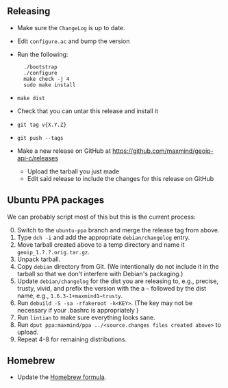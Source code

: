 ## Releasing

* Make sure the `ChangeLog` is up to date.
* Edit `configure.ac` and bump the version
* Run the following:

        ./bootstrap
        ./configure
        make check -j 4
        sudo make install

* `make dist`
* Check that you can untar this release and install it
* `git tag v{X.Y.Z}`
* `git push --tags`
* Make a new release on GitHub at https://github.com/maxmind/geoip-api-c/releases
    * Upload the tarball you just made
    * Edit said release to include the changes for this release on GitHub


## Ubuntu PPA packages

We can probably script most of this but this is the current process:

0. Switch to the `ubuntu-ppa` branch and merge the release tag from above.
1. Type `dch -i` and add the appropriate `debian/changelog` entry.
2. Move tarball created above to a temp directory and
   name it `geoip_1.?.?.orig.tar.gz`.
3. Unpack tarball.
4. Copy `debian` directory from Git. (We intentionally do not include it in
   the tarball so that we don't interfere with Debian's packaging.)
5. Update `debian/changelog` for the dist you are releasing to, e.g.,
   precise, trusty, vivid, and prefix the version with the a `~` followed
   by the dist name, e.g., `1.6.3-1+maxmind1~trusty`.
6. Run `debuild -S -sa -rfakeroot -k<KEY>`. (The key may not be necessary
   if your .bashrc is appropriately )
7. Run `lintian` to make sure everything looks sane.
8. Run `dput ppa:maxmind/ppa ../<source.changes files created above>` to
   upload.
9. Repeat 4-8 for remaining distributions.

## Homebrew

* Update the [Homebrew formula](https://github.com/Homebrew/homebrew/blob/master/Library/Formula/geoip.rb).
